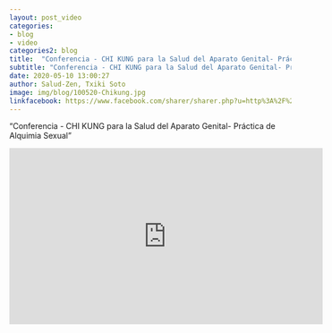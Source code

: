 ```yaml
---
layout: post_video
categories:
- blog
- video
categories2: blog
title:  "Conferencia - CHI KUNG para la Salud del Aparato Genital- Práctica de Alquimia Sexual"
subtitle: "Conferencia - CHI KUNG para la Salud del Aparato Genital- Práctica de Alquimia Sexual"
date: 2020-05-10 13:00:27
author: Salud-Zen, Txiki Soto
image: img/blog/100520-Chikung.jpg
linkfacebook: https://www.facebook.com/sharer/sharer.php?u=http%3A%2F%2Fsalud-zen.com%2Fblog%2Fvideo%2F2020%2F05%2F10%2Fvideo-conferencia-chikung.html&amp;src=sdkpreparse
---
```

“Conferencia - CHI KUNG para la Salud del Aparato Genital- Práctica de Alquimia Sexual”
 <div align = "center"><iframe width="560" height="315" src="https://www.youtube.com/embed/qOClfRhRF2E" frameborder="0" allow="accelerometer; autoplay; encrypted-media; gyroscope; picture-in-picture" allowfullscreen></iframe></div>
